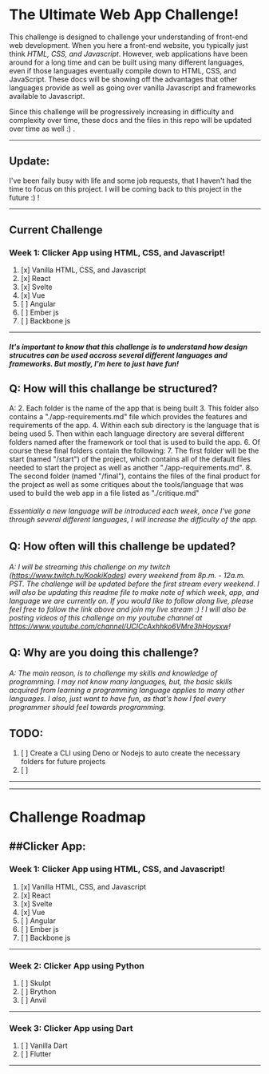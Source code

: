 # The Ultimate Web App Challenge!
This challenge is designed to challenge your understanding of front-end web development. When you here a front-end website, you typically just think *HTML, CSS, and Javascript*. However, web applications have been around for a long time and can be built using many different languages, even if those languages eventually compile down to HTML, CSS, and JavaScript. These docs will be showing off the advantages that other languages provide as well as going over vanilla Javascript and frameworks available to Javascript.

Since this challenge will be progressively increasing in difficulty and complexity over time, these docs and the files in this repo will be updated over time as well :) .

---
## Update:
I've been faily busy with life and some job requests, that I haven't had the time to focus on this project. I will be coming back to this project in the future :) !

-----------------------------
## Current Challenge
### Week 1: Clicker App using HTML, CSS, and Javascript!
1. [x] Vanilla HTML, CSS, and Javascript
2. [x] React
3. [x] Svelte
4. [x] Vue
5. [ ] Angular
6. [ ] Ember js
7. [ ] Backbone js
---------------------------

##### It's important to know that this challenge is to understand how design strucutres can be used accross several different languages and frameworks. But mostly, I'm here to just have fun!

## Q: How will this challange be structured?
A:
2. Each folder is the name of the app that is being built
3. This folder also contains a "./app-requirements.md" file which provides the features and requirements of the app.
4. Within each sub directory is the language that is being used
5. Then within each language directory are several different folders named after the framework or tool that is used to build the app.
6. Of course these final folders contain the following:
7. The first folder will be the start (named "/start") of the project, which contains all of the default files needed to start the project as well as another "./app-requirements.md".
8. The second folder (named "/final"), contains the files of the final product for the project as well as some critiques about the tools/language that was used to build the web app in a file listed as "./critique.md"

###### Essentially a new language will be introduced each week, once I've gone through several different languages, I will increase the difficulty of the app.

## Q: How often will this challenge be updated? 
###### A: I will be streaming this challenge on my twitch (https://www.twitch.tv/KookiKodes) every weekend from 8p.m. - 12a.m. PST. The challenge will be updated before the first stream every weekend. I will also be updating this readme file to make note of which week, app, and language we are currently on. If you would like to follow along live, please feel free to follow the link above and join my live stream :) ! I will also be posting videos of this challenge on my youtube channel at https://www.youtube.com/channel/UClCcAxhhko6VMre3hHoysxw!

## Q: Why are you doing this challenge?
###### A: The main reason, is to challenge my skills and knowledge of programming. I may not know many languages, but, the basic skills acquired from learning a programming language applies to many other languages. I also, just want to have fun, as that's how I feel every programmer should feel towards programming.

## TODO:
1. [ ] Create a CLI using Deno or Nodejs to auto create the necessary folders for future projects
2. [ ] 

---
---
# Challenge Roadmap


##Clicker App:
---
### Week 1: Clicker App using HTML, CSS, and Javascript!
1. [x] Vanilla HTML, CSS, and Javascript
2. [x] React
3. [x] Svelte
4. [x] Vue
5. [ ] Angular
6. [ ] Ember js
7. [ ] Backbone js
---
### Week 2: Clicker App using Python
1. [ ]  Skulpt
2. [ ]  Brython
3. [ ]  Anvil
---
### Week 3: Clicker App using Dart
1. [ ] Vanilla Dart
2. [ ] Flutter
---
